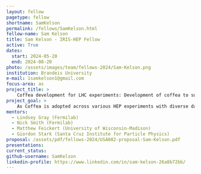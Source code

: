 ```yaml
---
layout: fellow
pagetype: fellow
shortname: SamKelson
permalink: /fellows/SamKelson.html
fellow-name: Sam Kelson
title: Sam Kelson - IRIS-HEP Fellow
active: True
dates:
  start: 2024-05-20
  end: 2024-08-20
photo: /assets/images/team/fellows-2024/Sam-Kelson.png
institution: Brandeis University
e-mail: 1samkelson1@gmail.com
focus-area: as
project_title: >
    Coffea development for LHC experiments: Development of coffea to support multiple LHC experiment analysis workflows.
project_goal: >
    As Coffea is adopted across various HEP experiments with diverse data formats, maintaining user-friendly and performant experiment-specific schemas becomes complex. This project aims to enhance developer and user experience with Coffea schemas by updating and validating the ATLAS-specific PHYSLITE schema.
mentors:
  - Lindsey Gray (Fermilab)
  - Nick Smith (Fermilab)
  - Matthew Feickert (University of Wisconsin-Madison)
  - Giordon Stark (Santa Cruz Institute for Particle Physics)
proposal: /assets/pdf/fellows-2024/USA082-propsoal-Sam-Kelson.pdf
presentations:
current_status:
github-username: SamKelson
linkedin-profile: https://www.linkedin.com/in/sam-kelson-26a8b72bb/
---
```

